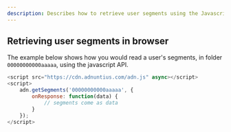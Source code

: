 ```yaml
---
description: Describes how to retrieve user segments using the Javascript API
---
```


## Retrieving user segments in browser

The example below shows how you would read a user's segments, in folder `00000000000aaaaa`, using the javascript API.

```javascript
<script src="https://cdn.adnuntius.com/adn.js" async></script>
<script>
    adn.getSegments('00000000000aaaaa', {
        onResponse: function(data) {
            // segments come as data
        }
    });
</script>
```
